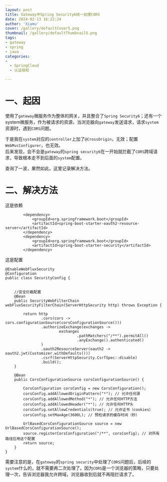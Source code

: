 ```yaml
---
layout: post
title: Gateway中Spring Security6统一处理CORS
date: 2024-02-13 16:22:24
author: 'Xiamu'
cover: /gallery/defaultCover5.png
thumbnail: /gallery/defaultThumbnail5.png
tags:
- gateway
- spring
- java
categories:
- 
  - SpringCloud
  - 认证授权

---
```



# 一、起因

使用了`gateway`微服务作为整体的网关，并且整合了`Spring Security6`；还有一个system微服务，作为被请求的资源，当浏览器向`gateway`发送请求，请求`system`资源时，遇到`CORS`问题。

于是我在`system`对应的`controller`上加了`@CrossOrigin`，无效；配置`WebMvcConfigurer`，也无效。  
后来发现，会不会是`gateway`的`spring security6`在一开始就拦截了`CORS`跨域请求，导致根本走不到后面的`system`配置。

查询了一波，果然如此。这里记录解决方法。

# 二、解决方法

这是依赖

```prism language-xml
		<dependency>
			<groupId>org.springframework.boot</groupId>
			<artifactId>spring-boot-starter-oauth2-resource-server</artifactId>
		</dependency>
		<dependency>
			<groupId>org.springframework.boot</groupId>
			<artifactId>spring-boot-starter-security</artifactId>
		</dependency>
```

这是配置

```prism language-java
@EnableWebFluxSecurity
@Configuration
public class SecurityConfig {
   

    //安全拦截配置
    @Bean
    public SecurityWebFilterChain webFluxSecurityFilterChain(ServerHttpSecurity http) throws Exception {
   
        return http
                .cors(cors -> cors.configurationSource(corsConfigurationSource()))
                .authorizeExchange(exchanges ->
                        exchanges
                                .pathMatchers("/**").permitAll()
                                .anyExchange().authenticated()
                )
                .oauth2ResourceServer(oauth2 -> oauth2.jwt(Customizer.withDefaults()))
                .csrf(ServerHttpSecurity.CsrfSpec::disable)
                .build();
    }

    @Bean
    public CorsConfigurationSource corsConfigurationSource() {
   
        CorsConfiguration corsConfig = new CorsConfiguration();
        corsConfig.addAllowedOriginPattern("*"); // 允许任何源
        corsConfig.addAllowedMethod("*"); // 允许任何HTTP方法
        corsConfig.addAllowedHeader("*"); // 允许任何HTTP头
        corsConfig.setAllowCredentials(true); // 允许证书（cookies）
        corsConfig.setMaxAge(3600L); // 预检请求的缓存时间（秒）

        UrlBasedCorsConfigurationSource source = new UrlBasedCorsConfigurationSource();
        source.registerCorsConfiguration("/**", corsConfig); // 对所有路径应用这个配置
        return source;
    }
}

```

需要注意的是，在`gateway`的`spring security`中处理了`CORS`问题后，后续的`system`什么的，就不需要再二次处理了。因为`CORS`是一个浏览器的策略，只要处理一次，告诉浏览器我允许跨域，浏览器收到后就不再阻拦请求了。
